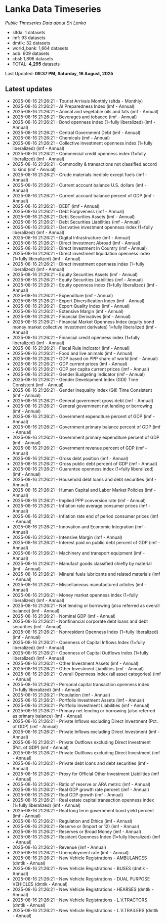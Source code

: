 # Lanka Data Timeseries
*Public Timeseries Data about Sri Lanka*

* sltda: 1 datasets
* imf: 93 datasets
* dmtlk: 32 datasets
* world_bank: 1,664 datasets
* adb: 609 datasets
* cbsl: 1,896 datasets
* TOTAL: **4,295** datasets

Last Updated: **09:37 PM, Saturday, 16 August, 2025**

## Latest updates

* 2025-08-16 21:26:21 - Tourist Arrivals Monthly (sltda - Monthly)
* 2025-08-16 21:26:21 - AI Preparedness Index (imf - Annual)
* 2025-08-16 21:26:21 - Animal and vegetable oils and fats (imf - Annual)
* 2025-08-16 21:26:21 - Beverages and tobacco (imf - Annual)
* 2025-08-16 21:26:21 - Bond openness index (1=fully liberalized) (imf - Annual)
* 2025-08-16 21:26:21 - Central Government Debt (imf - Annual)
* 2025-08-16 21:26:21 - Chemicals (imf - Annual)
* 2025-08-16 21:26:21 - Collective investment openness index (1=fully liberalized) (imf - Annual)
* 2025-08-16 21:26:21 - Commercial credit openness index (1=fully liberalized) (imf - Annual)
* 2025-08-16 21:26:21 - Commodity & transactions not classified accord to kind (imf - Annual)
* 2025-08-16 21:26:21 - Crude materials inedible except fuels (imf - Annual)
* 2025-08-16 21:26:21 - Current account balance U.S. dollars (imf - Annual)
* 2025-08-16 21:26:21 - Current account balance percent of GDP (imf - Annual)
* 2025-08-16 21:26:21 - DEBT (imf - Annual)
* 2025-08-16 21:26:21 - Debt Forgiveness (imf - Annual)
* 2025-08-16 21:26:21 - Debt Securities Assets (imf - Annual)
* 2025-08-16 21:26:21 - Debt Securities Liabilities (imf - Annual)
* 2025-08-16 21:26:21 - Derivative investment openness index (1=fully liberalized) (imf - Annual)
* 2025-08-16 21:26:21 - Digital Infrastructure (imf - Annual)
* 2025-08-16 21:26:21 - Direct Investment Abroad (imf - Annual)
* 2025-08-16 21:26:21 - Direct Investment In Country (imf - Annual)
* 2025-08-16 21:26:21 - Direct investment liquidation openness index (1=fully liberalized) (imf - Annual)
* 2025-08-16 21:26:21 - Direct investment openness index (1=fully liberalized) (imf - Annual)
* 2025-08-16 21:26:21 - Equity Securities Assets (imf - Annual)
* 2025-08-16 21:26:21 - Equity Securities Liabilities (imf - Annual)
* 2025-08-16 21:26:21 - Equity openness index (1=fully liberalized) (imf - Annual)
* 2025-08-16 21:26:21 - Expenditure (imf - Annual)
* 2025-08-16 21:26:21 - Export Diversification Index (imf - Annual)
* 2025-08-16 21:26:21 - Export Quality Index (imf - Annual)
* 2025-08-16 21:26:21 - Extensive Margin (imf - Annual)
* 2025-08-16 21:26:21 - Financial Derivatives (imf - Annual)
* 2025-08-16 21:26:21 - Financial Market Openness Index (equity bond money market collective investment derivates) 1=fully liberalized (imf - Annual)
* 2025-08-16 21:26:21 - Financial credit openness index (1=fully liberalized) (imf - Annual)
* 2025-08-16 21:26:21 - Fiscal Rule Indicator (imf - Annual)
* 2025-08-16 21:26:21 - Food and live animals (imf - Annual)
* 2025-08-16 21:26:21 - GDP based on PPP share of world (imf - Annual)
* 2025-08-16 21:26:21 - GDP current prices (imf - Annual)
* 2025-08-16 21:26:21 - GDP per capita current prices (imf - Annual)
* 2025-08-16 21:26:21 - Gender Budgeting Indicator (imf - Annual)
* 2025-08-16 21:26:21 - Gender Development Index (GDI) Time Consistent (imf - Annual)
* 2025-08-16 21:26:21 - Gender Inequality Index (GII) Time Consistent (imf - Annual)
* 2025-08-16 21:26:21 - General government gross debt (imf - Annual)
* 2025-08-16 21:26:21 - General government net lending or borrowing (imf - Annual)
* 2025-08-16 21:26:21 - Government expenditure percent of GDP (imf - Annual)
* 2025-08-16 21:26:21 - Government primary balance percent of GDP (imf - Annual)
* 2025-08-16 21:26:21 - Government primary expenditure percent of GDP (imf - Annual)
* 2025-08-16 21:26:21 - Government revenue percent of GDP (imf - Annual)
* 2025-08-16 21:26:21 - Gross debt position (imf - Annual)
* 2025-08-16 21:26:21 - Gross public debt percent of GDP (imf - Annual)
* 2025-08-16 21:26:21 - Guarantee openness index (1=fully liberalized) (imf - Annual)
* 2025-08-16 21:26:21 - Household debt loans and debt securities (imf - Annual)
* 2025-08-16 21:26:21 - Human Capital and Labor Market Policies (imf - Annual)
* 2025-08-16 21:26:21 - Implied PPP conversion rate (imf - Annual)
* 2025-08-16 21:26:21 - Inflation rate average consumer prices (imf - Annual)
* 2025-08-16 21:26:21 - Inflation rate end of period consumer prices (imf - Annual)
* 2025-08-16 21:26:21 - Innovation and Economic Integration (imf - Annual)
* 2025-08-16 21:26:21 - Intensive Margin (imf - Annual)
* 2025-08-16 21:26:21 - Interest paid on public debt percent of GDP (imf - Annual)
* 2025-08-16 21:26:21 - Machinery and transport equipment (imf - Annual)
* 2025-08-16 21:26:21 - Manufact goods classified chiefly by material (imf - Annual)
* 2025-08-16 21:26:21 - Mineral fuels lubricants and related materials (imf - Annual)
* 2025-08-16 21:26:21 - Miscellaneous manufactured articles (imf - Annual)
* 2025-08-16 21:26:21 - Money market openness index (1=fully liberalized) (imf - Annual)
* 2025-08-16 21:26:21 - Net lending or borrowing (also referred as overall balance) (imf - Annual)
* 2025-08-16 21:26:21 - Nominal GDP (imf - Annual)
* 2025-08-16 21:26:21 - Nonfinancial corporate debt loans and debt securities (imf - Annual)
* 2025-08-16 21:26:21 - Nonresident Openness Index (1=fully liberalized) (imf - Annual)
* 2025-08-16 21:26:21 - Openness of Capital Inflows Index (1=fully liberalized) (imf - Annual)
* 2025-08-16 21:26:21 - Openness of Capital Outflows Index (1=fully liberalized) (imf - Annual)
* 2025-08-16 21:26:21 - Other Investment Assets (imf - Annual)
* 2025-08-16 21:26:21 - Other Investment Liabilities (imf - Annual)
* 2025-08-16 21:26:21 - Overall Openness Index (all asset categories) (imf - Annual)
* 2025-08-16 21:26:21 - Personal capital transaction openness index (1=fully liberalized) (imf - Annual)
* 2025-08-16 21:26:21 - Population (imf - Annual)
* 2025-08-16 21:26:21 - Portfolio Investment Assets (imf - Annual)
* 2025-08-16 21:26:21 - Portfolio Investment Liabilities (imf - Annual)
* 2025-08-16 21:26:21 - Primary net lending or borrowing (also referred as primary balance) (imf - Annual)
* 2025-08-16 21:26:21 - Private Inflows excluding Direct Investment (Pct. of GDP) (imf - Annual)
* 2025-08-16 21:26:21 - Private Inflows excluding Direct Investment (imf - Annual)
* 2025-08-16 21:26:21 - Private Outflows excluding Direct Investment (Pct. of GDP) (imf - Annual)
* 2025-08-16 21:26:21 - Private Outflows excluding Direct Investment (imf - Annual)
* 2025-08-16 21:26:21 - Private debt loans and debt securities (imf - Annual)
* 2025-08-16 21:26:21 - Proxy for Official Other Investment Liabilities (imf - Annual)
* 2025-08-16 21:26:21 - Ratio of reserve or ARA metric (imf - Annual)
* 2025-08-16 21:26:21 - Real GDP growth rate percent (imf - Annual)
* 2025-08-16 21:26:21 - Real GDP growth (imf - Annual)
* 2025-08-16 21:26:21 - Real estate capital transaction openness index (1=fully liberalized) (imf - Annual)
* 2025-08-16 21:26:21 - Real long term government bond yield percent (imf - Annual)
* 2025-08-16 21:26:21 - Regulation and Ethics (imf - Annual)
* 2025-08-16 21:26:21 - Reserve or (Import or 12) (imf - Annual)
* 2025-08-16 21:26:21 - Reserves or Broad Money (imf - Annual)
* 2025-08-16 21:26:21 - Resident Openness Index (1=fully liberalized) (imf - Annual)
* 2025-08-16 21:26:21 - Revenue (imf - Annual)
* 2025-08-16 21:26:21 - Unemployment rate (imf - Annual)
* 2025-08-16 21:26:21 - New Vehicle Registrations - AMBULANCES (dmtlk - Annual)
* 2025-08-16 21:26:21 - New Vehicle Registrations - BUSES (dmtlk - Annual)
* 2025-08-16 21:26:21 - New Vehicle Registrations - DUAL PURPOSE VEHICLES (dmtlk - Annual)
* 2025-08-16 21:26:21 - New Vehicle Registrations - HEARSES (dmtlk - Annual)
* 2025-08-16 21:26:21 - New Vehicle Registrations - L.V.TRACTORS (dmtlk - Annual)
* 2025-08-16 21:26:21 - New Vehicle Registrations - L.V.TRAILERS (dmtlk - Annual)